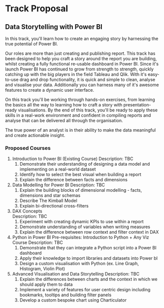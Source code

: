 # Track Proposal 

## Data Storytelling with Power BI 

In this track, you'll learn how to create an engaging story by harnessing the true potential of Power BI. 

Our roles are more than just creating and publishing report. This track has been designed to help you craft a story around the report you are building, whilst creating a fully functional re-usable dashboard in Power BI. Since it's launch Power BI has continued to grow from strength to strength, quickly catching up with the big players in the field Tableau and Qlik. With it's easy-to-use drag and drop functionality, it is quick and simple to clean, analyse and visualise your data. Additionally you can harness many of it's awesome features to create a dynamic user interface. 

On this track you'll be working through hands-on exercises, from learning the basics all the way to learning how to craft a story with presentation-ready visualisations. By the end of this track, you'll be ready to apply these skills in a real-work environment and confident in compiling reports and analyse that can be delivered all through the organisation. 

The true power of an analyst is in their ability to make the data meaningful and create actionable insight. 

### Proposed Courses 

1. Introduction to Power BI (Existing Course)
Description: TBC
    1. Demonstrate their understanding of designing a data model and implementing on a real-world dataset 
    2. Identify how to select the best visual when building a report 
    3. Explain the difference between facts and dimensions 
2. Data Modelling for Power BI 
Description: TBC     
    1. Explain the building blocks of dimensional modelling - facts, dimensions and star schemas 
    2. Describe The Kimball Model 
    3. Explain bi-directional cross-filters 
3. DAX Concepts  
Description: TBC
    1. Experiment with creating dynamic KPIs to use within a report 
    2. Demonstrate understanding of variables when writing measures 
    3. Explain the difference between row context and filter context in DAX 
4. Python in Power BI 
Pre-requisites: Introduction to Python + Any Viz Course 
Description: TBC
    1. Demonstrate that they can integrate a Python script into a Power BI dashboard 
    2. Apply their knowledge to import libraries and datasets into Power bI 
    3. Design a custom visualisation with Python (ex. Line Graph, Histogram, Violin Plot)
5. Advanced Visualisation and Data Storytelling 
Description: TBC
    1. Explain the differences between charts and the context in which we should apply them to data 
    2. Implement a variety of features for user centric design including bookmarks, tooltips and building filter panels 
    3. Develop a custom bespoke chart using Charticulator 
